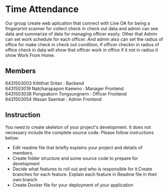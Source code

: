 # Time Attendance
Our group create web aplication that connect with Line OA for being a fingerprint scanner for collect check in check out data and admin can see data and summarize of data for managing officer easily. Other that Admin can set work schedule for each officer. And admin also can set the radius of office for make check in check out condition, if officer checkin in radius of office check in data will show that officer work in office if it not in radius it show Work From Home.

## Members
6431503003 Kittithat Sritan : Backend<br />
6431503019 Natcharapapon Kaewno : Manager Frontend<br />
6431503038 Pongsakorn Tongsungnern : Officer Frontend<br />
6431503054 Wasan Saenkat : Admin Frontend<br />

## Instruction
You need to create skeleton of your project's development. It does not necessary include the complete source code. Please follow instructions below:
- Edit readme file that briefly explains your project and details of members.​ 
- Create folder structure and some source code to prepare for development
- Decide what features to roll out and who is responsible for it.​ Create branches for each feature. Explain each feature in Readme file in their own branch​ 
- Create Docker file for your deployment of your application 
